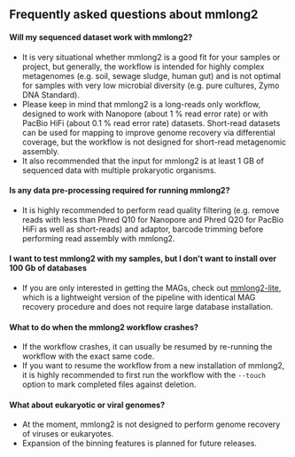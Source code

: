 ## Frequently asked questions about mmlong2

#### Will my sequenced dataset work with mmlong2?
* It is very situational whether mmlong2 is a good fit for your samples or project, but generally, the workflow is intended for highly complex metagenomes (e.g. soil, sewage sludge, human gut) and is not optimal for samples with very low microbial diversity (e.g. pure cultures, Zymo DNA Standard).
* Please keep in mind that mmlong2 is a long-reads only workflow, designed to work with Nanopore (about 1 % read error rate) or with PacBio HiFi (about 0.1 % read error rate) datasets. Short-read datasets can be used for mapping to improve genome recovery via differential coverage, but the workflow is not designed for short-read metagenomic assembly.
* It also recommended that the input for mmlong2 is at least 1 GB of sequenced data with multiple prokaryotic organisms.

#### Is any data pre-processing required for running mmlong2?
* It is highly recommended to perform read quality filtering (e.g. remove reads with less than Phred Q10 for Nanopore and Phred Q20 for PacBio HiFi as well as short-reads) and adaptor, barcode trimming before performing read assembly with mmlong2.

#### I want to test mmlong2 with my samples, but I don't want to install over 100 Gb of databases
* If you are only interested in getting the MAGs, check out [mmlong2-lite](https://github.com/Serka-M/mmlong2-lite), which is a lightweight version of the pipeline with identical MAG recovery procedure and does not require large database installation.

#### What to do when the mmlong2 workflow crashes?
* If the workflow crashes, it can usually be resumed by re-running the workflow with the exact same code. 
* If you want to resume the workflow from a new installation of mmlong2, it is highly recommended to first run the workflow with the `--touch` option to mark completed files against deletion.

#### What about eukaryotic or viral genomes?
* At the moment, mmlong2 is not designed to perform genome recovery of viruses or eukaryotes. 
* Expansion of the binning features is planned for future releases.

[//]: # (Written by Mantas Sereika)
